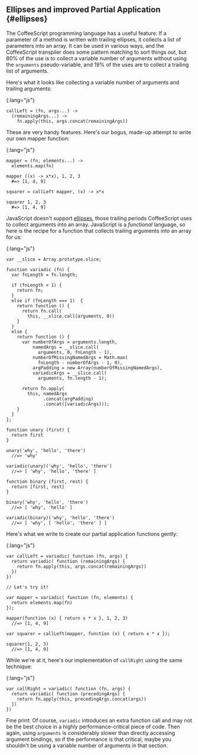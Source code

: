 ## Ellipses and improved Partial Application {#ellipses}

The CoffeeScript programming language has a useful feature: If a parameter of a method is written with trailing ellipses, it collects a list of parameters into an array. It can be used in various ways, and the CoffeeScript transpiler does some pattern matching to sort things out, but 80% of the use is to collect a variable number of arguments without using the `arguments` pseudo-variable, and 19% of the uses are to collect a trailing list of arguments.

Here's what it looks like collecting a variable number of arguments and trailing arguments:

{:lang="js"}
~~~~~~~~
callLeft = (fn, args...) ->
  (remainingArgs...) ->
    fn.apply(this, args.concat(remainingArgs))
~~~~~~~~

These are very handy features. Here's our bogus, made-up attempt to write our own mapper function:

{:lang="js"}
~~~~~~~~
mapper = (fn, elements...) ->
  elements.map(fn)

mapper ((x) -> x*x), 1, 2, 3
  #=> [1, 4, 9]

squarer = callLeft mapper, (x) -> x*x

squarer 1, 2, 3
  #=> [1, 4, 9]
~~~~~~~~

JavaScript doesn't support [ellipses](http://en.wikipedia.org/wiki/Ellipsis), those trailing periods CoffeeScript uses to collect arguments into an array. JavaScript is a *functional* language, so here is the recipe for a function that collects trailing arguments into an array for us:

{:lang="js"}
~~~~~~~~
var __slice = Array.prototype.slice;

function variadic (fn) {
  var fnLength = fn.length;

  if (fnLength < 1) {
    return fn;
  }
  else if (fnLength === 1)  {
    return function () {
      return fn.call(
        this, __slice.call(arguments, 0))
    }
  }
  else {
    return function () {
      var numberOfArgs = arguments.length,
          namedArgs = __slice.call(
            arguments, 0, fnLength - 1),
          numberOfMissingNamedArgs = Math.max(
            fnLength - numberOfArgs - 1, 0),
          argPadding = new Array(numberOfMissingNamedArgs),
          variadicArgs = __slice.call(
            arguments, fn.length - 1);

      return fn.apply(
        this, namedArgs
              .concat(argPadding)
              .concat([variadicArgs]));
    }
  }
};

function unary (first) {
  return first
}

unary('why', 'hello', 'there')
  //=> 'why'

variadic(unary)('why', 'hello', 'there')
  //=> [ 'why', 'hello', 'there' ]

function binary (first, rest) {
  return [first, rest]
}

binary('why', 'hello', 'there')
  //=> [ 'why', 'hello' ]

variadic(binary)('why', 'hello', 'there')
  //=> [ 'why', [ 'hello', 'there' ] ]
~~~~~~~~

Here's what we write to create our partial application functions gently:

{:lang="js"}
~~~~~~~~
var callLeft = variadic( function (fn, args) {
  return variadic( function (remainingArgs) {
    return fn.apply(this, args.concat(remainingArgs))
  })
})

// Let's try it!

var mapper = variadic( function (fn, elements) {
  return elements.map(fn)
});

mapper(function (x) { return x * x }, 1, 2, 3)
  //=> [1, 4, 9]

var squarer = callLeft(mapper, function (x) { return x * x });

squarer(1, 2, 3)
  //=> [1, 4, 9]
~~~~~~~~

While we're at it, here's our implementation of `callRight` using the same technique:

{:lang="js"}
~~~~~~~~
var callRight = variadic( function (fn, args) {
  return variadic( function (precedingArgs) {
    return fn.apply(this, precedingArgs.concat(args))
  })
})
~~~~~~~~

Fine print: Of course, `variadic` introduces an extra function call and may not be the best choice in a highly performance-critical piece of code. Then again, using `arguments` is considerably slower than directly accessing argument bindings, so if the performance is that critical, maybe you shouldn't be using a variable number of arguments in that section.
